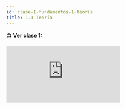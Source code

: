 ```yaml
---
id: clase-1-fundamentos-1-teoria
title: 1.1 Teoría
---
```



📺 **Ver clase 1:**  

<div style={{
  position: "relative",
  paddingBottom: "56.25%", // 16:9 aspect ratio
  height: 0,
  overflow: "hidden",
  maxWidth: "100%",
  margin: "0 auto"
}}>
  <iframe
    src="https://www.youtube.com/embed/3xrIOom8kvQ?list=PLpGDePOeqo4ZHvTGpQGpdgwSCiGEouOie"
    title="Contabilidad fácil: fundamentos & ERPNext - Clase 1"
    frameBorder="0"
    allow="accelerometer; autoplay; clipboard-write; encrypted-media; gyroscope; picture-in-picture"
    allowFullScreen
    style={{
      position: "absolute",
      top: 0,
      left: 0,
      width: "100%",
      height: "100%"
    }}
  ></iframe>
</div>